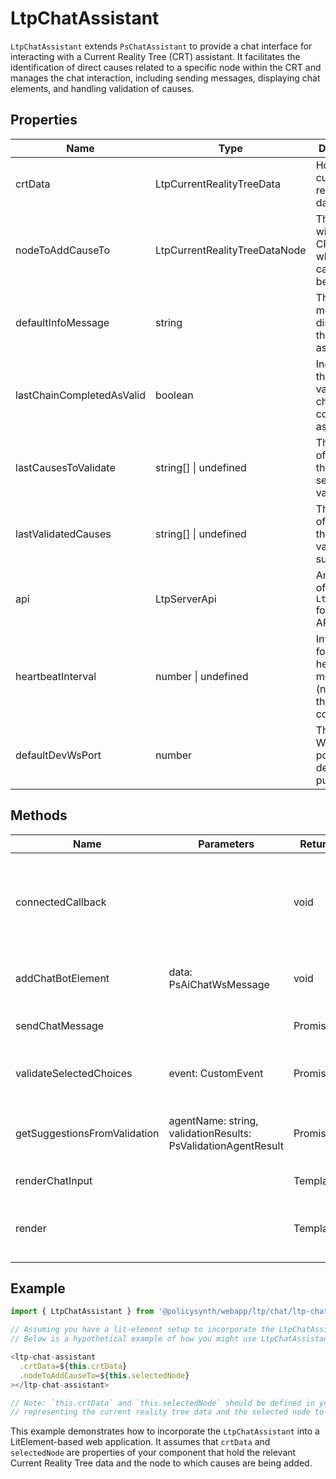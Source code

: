 # LtpChatAssistant

`LtpChatAssistant` extends `PsChatAssistant` to provide a chat interface for interacting with a Current Reality Tree (CRT) assistant. It facilitates the identification of direct causes related to a specific node within the CRT and manages the chat interaction, including sending messages, displaying chat elements, and handling validation of causes.

## Properties

| Name                   | Type                                      | Description                                                                                   |
|------------------------|-------------------------------------------|-----------------------------------------------------------------------------------------------|
| crtData                | LtpCurrentRealityTreeData                 | Holds the current reality tree data.                                                          |
| nodeToAddCauseTo       | LtpCurrentRealityTreeDataNode             | The node within the CRT to which causes are being added.                                      |
| defaultInfoMessage     | string                                    | The default message displayed by the chat assistant.                                          |
| lastChainCompletedAsValid | boolean                               | Indicates if the last validation chain was completed as valid.                                |
| lastCausesToValidate   | string[] \| undefined                     | The last set of causes that were sent for validation.                                         |
| lastValidatedCauses    | string[] \| undefined                     | The last set of causes that were validated successfully.                                      |
| api                    | LtpServerApi                              | An instance of `LtpServerApi` for making API calls.                                           |
| heartbeatInterval      | number \| undefined                       | Interval ID for the heartbeat mechanism (not used in the provided code).                      |
| defaultDevWsPort       | number                                    | The default WebSocket port for development purposes.                                          |

## Methods

| Name                    | Parameters                              | Return Type | Description                                                                                   |
|-------------------------|-----------------------------------------|-------------|-----------------------------------------------------------------------------------------------|
| connectedCallback       |                                         | void        | Extends the `connectedCallback` from `PsChatAssistant` to append the node description to the default info message. |
| addChatBotElement       | data: PsAiChatWsMessage                 | void        | Adds a chat element based on the message data received.                                       |
| sendChatMessage         |                                         | Promise<void> | Sends the chat message entered by the user.                                                  |
| validateSelectedChoices | event: CustomEvent                      | Promise<void> | Validates the selected causes based on the user's selection.                                 |
| getSuggestionsFromValidation | agentName: string, validationResults: PsValidationAgentResult | Promise<void> | Processes validation results and sends a query for refined causes.                           |
| renderChatInput         |                                         | TemplateResult | Renders the chat input field.                                                                 |
| render                  |                                         | TemplateResult | Renders the chat interface, including messages and the input field.                          |

## Example

```typescript
import { LtpChatAssistant } from '@policysynth/webapp/ltp/chat/ltp-chat-assistant.js';

// Assuming you have a lit-element setup to incorporate the LtpChatAssistant
// Below is a hypothetical example of how you might use LtpChatAssistant in your HTML

<ltp-chat-assistant
  .crtData=${this.crtData}
  .nodeToAddCauseTo=${this.selectedNode}
></ltp-chat-assistant>

// Note: `this.crtData` and `this.selectedNode` should be defined in your component,
// representing the current reality tree data and the selected node to add causes to, respectively.
```

This example demonstrates how to incorporate the `LtpChatAssistant` into a LitElement-based web application. It assumes that `crtData` and `selectedNode` are properties of your component that hold the relevant Current Reality Tree data and the node to which causes are being added.
